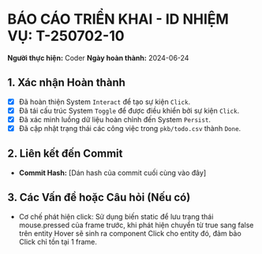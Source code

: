 # BÁO CÁO TRIỂN KHAI - ID NHIỆM VỤ: T-250702-10

**Người thực hiện:** Coder
**Ngày hoàn thành:** 2024-06-24

## 1. Xác nhận Hoàn thành
- [x] Đã hoàn thiện System `Interact` để tạo sự kiện `Click`.
- [x] Đã tái cấu trúc System `Toggle` để được điều khiển bởi sự kiện `Click`.
- [x] Đã xác minh luồng dữ liệu hoàn chỉnh đến System `Persist`.
- [x] Đã cập nhật trạng thái các công việc trong `pkb/todo.csv` thành `Done`.

## 2. Liên kết đến Commit
- **Commit Hash:** [Dán hash của commit cuối cùng vào đây]

## 3. Các Vấn đề hoặc Câu hỏi (Nếu có)
- Cơ chế phát hiện click: Sử dụng biến static để lưu trạng thái mouse.pressed của frame trước, khi phát hiện chuyển từ true sang false trên entity Hover sẽ sinh ra component Click cho entity đó, đảm bảo Click chỉ tồn tại 1 frame. 